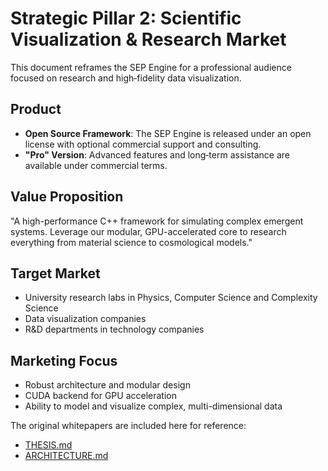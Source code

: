 # Strategic Pillar 2: Scientific Visualization & Research Market

This document reframes the SEP Engine for a professional audience focused on research and high‑fidelity data visualization.

## Product
- **Open Source Framework**: The SEP Engine is released under an open license with optional commercial support and consulting.
- **"Pro" Version**: Advanced features and long‑term assistance are available under commercial terms.

## Value Proposition
"A high-performance C++ framework for simulating complex emergent systems. Leverage our modular, GPU-accelerated core to research everything from material science to cosmological models."

## Target Market
- University research labs in Physics, Computer Science and Complexity Science
- Data visualization companies
- R&D departments in technology companies

## Marketing Focus
- Robust architecture and modular design
- CUDA backend for GPU acceleration
- Ability to model and visualize complex, multi-dimensional data

The original whitepapers are included here for reference:
- [THESIS.md](THESIS.md)
- [ARCHITECTURE.md](ARCHITECTURE.md)
